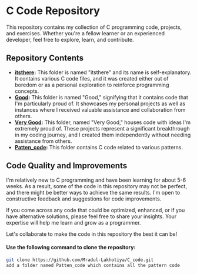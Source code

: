 # C Code Repository

This repository contains my collection of C programming code, projects, and exercises. Whether you're a fellow learner or an experienced developer, feel free to explore, learn, and contribute.

## Repository Contents

- **[itsthere](itsthere/):** This folder is named "itsthere" and its name is self-explanatory. It contains various C code files, and it was created either out of boredom or as a personal exploration to reinforce programming concepts.
- **[Good](Good/):** This folder is named "Good," signifying that it contains code that I'm particularly proud of. It showcases my personal projects as well as instances where I received valuable assistance and collaboration from others.
- **[Very Good](Very%20Good/):** This folder, named "Very Good," houses code with ideas I'm extremely proud of. These projects represent a significant breakthrough in my coding journey, and I created them independently without needing assistance from others.
- **[Patten_code](Patten_code/):** This folder contains C code related to various patterns.

## Code Quality and Improvements

I'm relatively new to C programming and have been learning for about 5-6 weeks. As a result, some of the code in this repository may not be perfect, and there might be better ways to achieve the same results. I'm open to constructive feedback and suggestions for code improvements.

If you come across any code that could be optimized, enhanced, or if you have alternative solutions, please feel free to share your insights. Your expertise will help me learn and grow as a programmer.

Let's collaborate to make the code in this repository the best it can be!

#### Use the following command to clone the repository:

```bash
git clone https://github.com/Mradul-Lakhotiya/C_code.git
add a folder named Patten_code which contains all the pattern code

